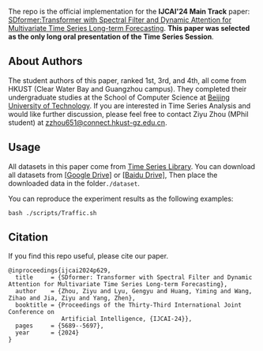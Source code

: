 The repo is the official implementation for the **IJCAI'24 Main Track** paper: [SDformer:Transformer with Spectral Filter and Dynamic Attention for Multivariate Time Series Long-term Forecasting](https://www.ijcai.org/proceedings/2024/629). **This paper was selected as the only long oral presentation of the Time Series Session**.

## About Authors
The student authors of this paper, ranked 1st, 3rd, and 4th, all come from HKUST (Clear Water Bay and Guangzhou campus). They completed their undergraduate studies at the School of Computer Science at [Beijing University of Technology](https://www.bjut.edu.cn/). If you are interested in Time Series Analysis and would like further discussion, please feel free to contact Ziyu Zhou (MPhil student) at zzhou651@connect.hkust-gz.edu.cn.

## Usage
All datasets in this paper come from [Time Series Library](https://github.com/thuml/Time-Series-Library). You can download all datasets from [[Google Drive]](https://drive.google.com/drive/folders/13Cg1KYOlzM5C7K8gK8NfC-F3EYxkM3D2?usp=sharing) or [[Baidu Drive]](https://pan.baidu.com/s/1r3KhGd0Q9PJIUZdfEYoymg?pwd=i9iy), Then place the downloaded data in the folder`./dataset`.

You can reproduce the experiment results as the following examples:

```
bash ./scripts/Traffic.sh
```

## Citation

If you find this repo useful, please cite our paper.

```
@inproceedings{ijcai2024p629,
  title     = {SDformer: Transformer with Spectral Filter and Dynamic Attention for Multivariate Time Series Long-term Forecasting},
  author    = {Zhou, Ziyu and Lyu, Gengyu and Huang, Yiming and Wang, Zihao and Jia, Ziyu and Yang, Zhen},
  booktitle = {Proceedings of the Thirty-Third International Joint Conference on
               Artificial Intelligence, {IJCAI-24}},
  pages     = {5689--5697},
  year      = {2024}
}
```
